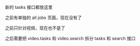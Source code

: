 新的 tasks 接口都放这里

之前有单独的 all jobs 页面，现在没有了

之前只针对视频，现在也不是了

之后需要把 video.tasks 和 video.search 拆分 tasks 和 search 接口
